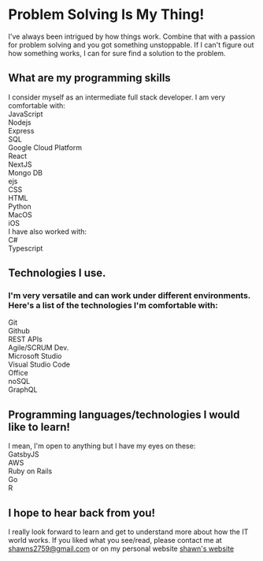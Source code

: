# Problem Solving Is My Thing!
I've always been intrigued by how things work. Combine that with a passion for problem solving and you got something unstoppable. If I can't figure out how something works, I can for sure find a solution to the problem.

## What are my programming skills
 I consider myself as an intermediate full stack developer. I am very comfortable with: <br>
JavaScript <br>
Nodejs <br>
Express <br>
SQL <br>
Google Cloud Platform <br>
React <br>
NextJS<br>
Mongo DB <br>
ejs<br>
CSS <br>
HTML <br>
Python  <br>
MacOS <br>
iOS <br>
I have also worked with: <br>
C# <br>
Typescript <br>
## Technologies I use. <br>
### I'm very versatile and can work under different environments. Here's a list of the technologies I'm comfortable with: <br>
Git <br>
Github <br>
REST APIs <br>
Agile/SCRUM Dev. <br>
Microsoft Studio <br>
Visual Studio Code <br>
Office <br>
noSQL <br>
GraphQL <br>
## Programming languages/technologies I would like to learn! <br>
I mean, I'm open to anything but I have my eyes on these: <br>
GatsbyJS <br>
AWS <br>
Ruby on Rails <br>
Go <br>
R <br>

## I hope to hear back from you! <br>
I really look forward to learn and get to understand more about how the IT world works. If you liked what you see/read, please contact me at <shawns2759@gmail.com> or on my personal website [shawn's website](website.com)


